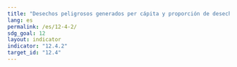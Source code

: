 ```yaml
---
title: "Desechos peligrosos generados per cápita y proporción de desechos peligrosos tratados, desglosados por tipo de tratamiento"
lang: es
permalink: /es/12-4-2/
sdg_goal: 12
layout: indicator
indicator: "12.4.2"
target_id: "12.4"
---
```


